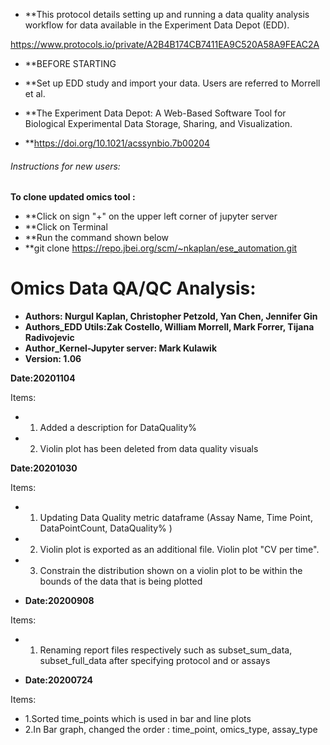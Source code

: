 * **This protocol details setting up and running a data quality analysis workflow for data available in the Experiment Data Depot (EDD).

https://www.protocols.io/private/A2B4B174CB7411EA9C520A58A9FEAC2A
* **BEFORE STARTING
* **Set up EDD study and import your data. Users are referred to Morrell et al.  

* **The Experiment Data Depot: A Web-Based Software Tool for Biological Experimental Data Storage, Sharing, and Visualization.
* **https://doi.org/10.1021/acssynbio.7b00204



###### Instructions for new users:
**To clone updated omics tool :**

* **Click on sign "+" on the upper left corner of jupyter server
* **Click on Terminal 
* **Run the command shown below
* **git clone https://repo.jbei.org/scm/~nkaplan/ese_automation.git 



# Omics Data QA/QC Analysis: 
* **Authors: Nurgul Kaplan, Christopher Petzold, Yan Chen, Jennifer Gin**
* **Authors_EDD Utils:Zak Costello, William Morrell, Mark Forrer, Tijana Radivojevic**
* **Author_Kernel-Jupyter server: Mark Kulawik**
* **Version: 1.06**

**Date:20201104**

Items:

* 1. Added a description for DataQuality%

* 2. Violin plot has been deleted from data quality visuals 
 
 
 **Date:20201030**

Items:

* 1. Updating Data Quality metric dataframe (Assay Name, Time Point, DataPointCount, DataQuality% )

* 2. Violin plot is exported as an additional file. Violin plot "CV per time". 

* 3. Constrain the distribution shown on a violin plot to be within the bounds of the data that is being plotted





* **Date:20200908**

Items:

* 1. Renaming report files respectively such as subset_sum_data, subset_full_data after specifying protocol and or assays



* **Date:20200724**

Items:

* 1.Sorted time_points which is used in bar and line plots
* 2.In Bar graph, changed the order : time_point, omics_type, assay_type



